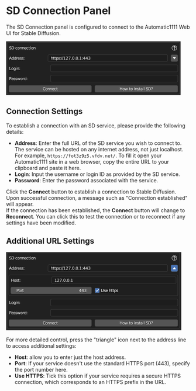 # SD Connection Panel

The SD Connection panel is configured to connect to the Automatic1111 Web UI for Stable Diffusion.

![SD Connection Panel](../img/sd_connection_collapsed.png)

## Connection Settings

To establish a connection with an SD service, please provide the following details:

- **Address**: Enter the full URL of the SD service you wish to connect to.  
The service can be hosted on any internet address, not just localhost. For example, `https://fot3z9z5.vfdv.net/`.
To fill it open your Automatic1111 site in a web browser, copy the entire URL to your clipboard and paste it here.  
- **Login**: Input the username or login ID as provided by the SD service.  
- **Password**: Enter the password associated with the service.

Click the **Connect** button to establish a connection to Stable Diffusion.  
Upon successful connection, a message such as "Connection established" will appear.  
If the connection has been established, the **Connect** button will change to **Reconnect**. You can click this to test the connection or to reconnect if any settings have been modified.

## Additional URL Settings

![Additional URL Settings](../img/sd_connection_expanded.png)

For more detailed control, press the "triangle" icon next to the address line to access additional settings:

- **Host**: allow you to enter just the host address.
- **Port**: If your service doesn't use the standard HTTPS port (443), specify the port number here.
- **Use HTTPS**: Tick this option if your service requires a secure HTTPS connection, which corresponds to an HTTPS prefix in the URL.
